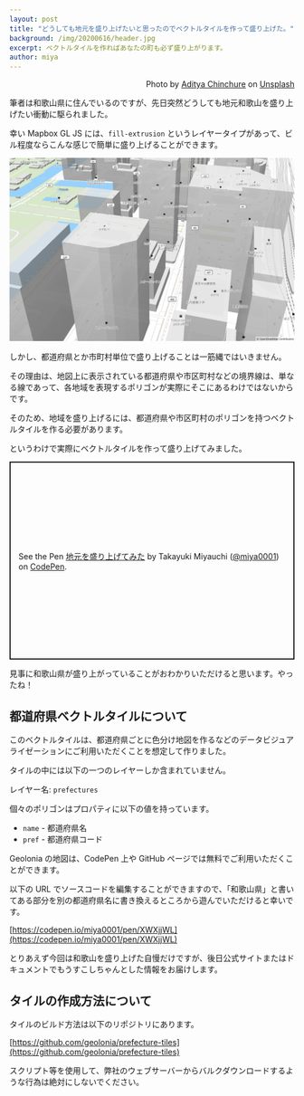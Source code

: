 ```yaml
---
layout: post
title: "どうしても地元を盛り上げたいと思ったのでベクトルタイルを作って盛り上げた。"
background: /img/20200616/header.jpg
excerpt: ベクトルタイルを作ればあなたの町も必ず盛り上がります。
author: miya
---
```


<p style="text-align: right;">Photo by <a href="https://unsplash.com/@adityachinchure">Aditya Chinchure</a> on <a href="https://unsplash.com/">Unsplash</a></p>

筆者は和歌山県に住んでいるのですが、先日突然どうしても地元和歌山を盛り上げたい衝動に駆られました。

幸い Mapbox GL JS には、`fill-extrusion` というレイヤータイプがあって、ビル程度ならこんな感じで簡単に盛り上げることができます。

![](/img/20200616/maputnik.png)

しかし、都道府県とか市町村単位で盛り上げることは一筋縄ではいきません。

その理由は、地図上に表示されている都道府県や市区町村などの境界線は、単なる線であって、各地域を表現するポリゴンが実際にそこにあるわけではないからです。

そのため、地域を盛り上げるには、都道府県や市区町村のポリゴンを持つベクトルタイルを作る必要があります。

というわけで実際にベクトルタイルを作って盛り上げてみました。

<p class="codepen" data-height="350" data-theme-id="light" data-default-tab="result" data-user="miya0001" data-slug-hash="XWXjjWL" style="height: 350px; box-sizing: border-box; display: flex; align-items: center; justify-content: center; border: 2px solid; margin: 1em 0; padding: 1em;" data-pen-title="地元を盛り上げてみた">
  <span>See the Pen <a href="https://codepen.io/miya0001/pen/XWXjjWL">
  地元を盛り上げてみた</a> by Takayuki Miyauchi (<a href="https://codepen.io/miya0001">@miya0001</a>)
  on <a href="https://codepen.io">CodePen</a>.</span>
</p>
<script async src="https://static.codepen.io/assets/embed/ei.js"></script>

見事に和歌山県が盛り上がっていることがおわかりいただけると思います。やったね！

## 都道府県ベクトルタイルについて

このベクトルタイルは、都道府県ごとに色分け地図を作るなどのデータビジュアライゼーションにご利用いただくことを想定して作りました。

タイルの中には以下の一つのレイヤーしか含まれていません。

レイヤー名: `prefectures`

個々のポリゴンはプロパティに以下の値を持っています。

* `name` - 都道府県名
* `pref` - 都道府県コード

Geolonia の地図は、CodePen 上や GitHub ページでは無料でご利用いただくことができます。

以下の URL でソースコードを編集することができますので、「和歌山県」と書いてある部分を別の都道府県名に書き換えるところから遊んでいただけると幸いです。

[https://codepen.io/miya0001/pen/XWXjjWL](https://codepen.io/miya0001/pen/XWXjjWL)

とりあえず今回は和歌山を盛り上げた自慢だけですが、後日公式サイトまたはドキュメントでもうすこしちゃんとした情報をお届けします。

## タイルの作成方法について

タイルのビルド方法は以下のリポジトリにあります。

[https://github.com/geolonia/prefecture-tiles](https://github.com/geolonia/prefecture-tiles)

スクリプト等を使用して、弊社のウェブサーバーからバルクダウンロードするような行為は絶対にしないでください。
